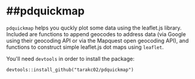 ##pdquickmap
==========

`pdquickmap` helps you quckly plot some data using the leaflet.js library. Included are functions to append geocodes to address data (via Google using their geocoding API or via the Mapquest open geocoding API), and functions to 
construct simple leaflet.js dot maps using `leaflet`.

You'll need `devtools` in order to install the package:
```
devtools::install_github("tarakc02/pdquickmap")
```

